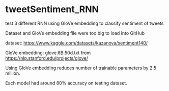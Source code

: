 # tweetSentiment_RNN
test 3 different RNN using GloVe embedding to classify sentiment of tweets

Dataset and GloVe embedding file were too big to load into GitHub

dataset: https://www.kaggle.com/datasets/kazanova/sentiment140/


GloVe embedding: glove.6B.50d.txt from https://nlp.stanford.edu/projects/glove/

Using GloVe embedding reduces number of trainable parameters by 2.5 million.

Each model had around 80% accuracy on testing dataset.
